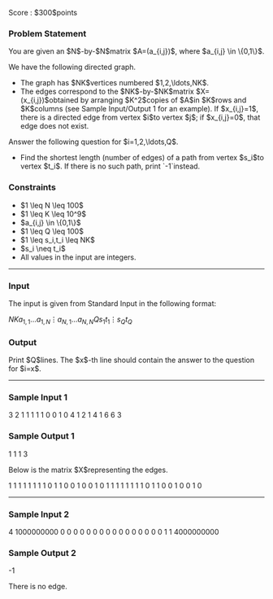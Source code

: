 
<div>

<span>

<span>

<p>
Score : $300$points
</p>

<div>

<section>

### **Problem Statement**

<p>
You are given an $N$-by-$N$matrix $A=(a_{i,j})$, where $a_{i,j} \in \{0,1\}$.
</p>

<p>
We have the following directed graph.
</p>

<ul>

<li>
The graph has $NK$vertices numbered $1,2,\ldots,NK$.
</li>

<li>
The edges correspond to the $NK$-by-$NK$matrix $X=(x_{i,j})$obtained by arranging $K^2$copies of $A$in $K$rows and $K$columns (see Sample Input/Output 1 for an example). If $x_{i,j}=1$, there is a directed edge from vertex $i$to vertex $j$; if $x_{i,j}=0$, that edge does not exist.
</li>

</ul>

<p>
Answer the following question for $i=1,2,\ldots,Q$.
</p>

<ul>

<li>
Find the shortest length (number of edges) of a path from vertex $s_i$to vertex $t_i$. If there is no such path, print `-1`instead.
</li>

</ul>

</section>

</div>

<div>

<section>

### **Constraints**

<ul>

<li>
$1 \leq N \leq 100$
</li>

<li>
$1 \leq K \leq 10^9$
</li>

<li>
$a_{i,j} \in \{0,1\}$
</li>

<li>
$1 \leq Q \leq 100$
</li>

<li>
$1 \leq s_i,t_i \leq NK$
</li>

<li>
$s_i \neq t_i$
</li>

<li>
All values in the input are integers.
</li>

</ul>

</section>

</div>

---

<div>

<div>

<section>

### **Input**

<p>
The input is given from Standard Input in the following format:
</p>

<div>

$N$$K$$a_{1,1}$$\ldots$$a_{1,N}$$\vdots$$a_{N,1}$$\ldots$$a_{N,N}$$Q$$s_1$$t_1$$\vdots$$s_Q$$t_Q$
</div>

</section>

</div>

<div>

<section>

### **Output**

<p>
Print $Q$lines. The $x$-th line should contain the answer to the question for $i=x$.
</p>

</section>

</div>

</div>

---

<div>

<section>

### **Sample Input 1**

<div>

3 2
1 1 1
1 1 0
0 1 0
4
1 2
1 4
1 6
6 3

</div>

</section>

</div>

<div>

<section>

### **Sample Output 1**

<div>

1
1
1
3

</div>

<p>
Below is the matrix $X$representing the edges.
</p>

<div>

1 1 1 1 1 1
1 1 0 1 1 0
0 1 0 0 1 0
1 1 1 1 1 1
1 1 0 1 1 0
0 1 0 0 1 0

</div>

</section>

</div>

---

<div>

<section>

### **Sample Input 2**

<div>

4 1000000000
0 0 0 0
0 0 0 0
0 0 0 0
0 0 0 0
1
1 4000000000

</div>

</section>

</div>

<div>

<section>

### **Sample Output 2**

<div>

-1

</div>

<p>
There is no edge.
</p>

</section>

</div>

</span>

</span>

</div>
